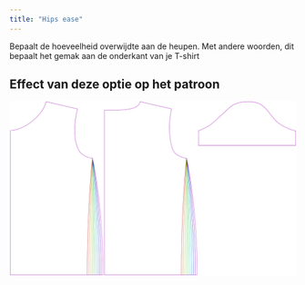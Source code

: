 ```yaml
---
title: "Hips ease"
---
```


Bepaalt de hoeveelheid overwijdte aan de heupen. Met andere woorden, dit bepaalt het gemak aan de onderkant van je T-shirt

## Effect van deze optie op het patroon

![Deze afbeelding toont het effect van deze optie door meerdere varianten die een andere waarde hebben voor deze optie te vervangen](teagan_hipsease_sample.svg "Effect van deze optie op het patroon")

